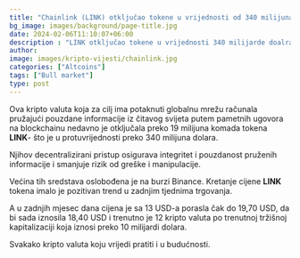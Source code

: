 ```yaml
---
title: "Chainlink (LINK) otključao tokene u vrijednosti od 340 milijuna dolara"
bg_image: images/background/page-title.jpg
date: 2024-02-06T11:10:07+06:00
description : "LINK otključao tokene u vrijednosti 340 milijarde doalra"
author: 
image: images/kripto-vijesti/chainlink.jpg
categories: ["Altcoins"]
tags: ["Bull market"]
type: post
---
```


Ova kripto valuta koja za cilj ima potaknuti globalnu mrežu računala pružajući pouzdane informacije iz čitavog svijeta putem pametnih ugovora na blockchainu nedavno je otključala preko 19 milijuna komada tokena **LINK**- što je u protuvrijednosti preko 340 milijuna dolara.

Njihov decentralizirani pristup osigurava integritet i pouzdanost pruženih informacije i smanjuje rizik od greške i manipulacije.


Većina tih sredstava oslobođena je na burzi Binance.
Kretanje cijene **LINK** tokena imalo je pozitivan trend u zadnjim tjednima trgovanja. 

A u zadnjih mjesec dana cijena je sa 13 USD-a porasla čak do 19,70 USD, da bi sada iznosila 18,40 USD i trenutno je 12 kripto valuta po trenutnoj tržišnoj kapitalizaciji koja iznosi preko 10 milijardi dolara.

Svakako kripto valuta koju vrijedi pratiti i u budućnosti.




